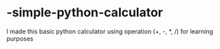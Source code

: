 # -simple-python-calculator
I made this basic python calculator using operation (+, -, *, /) for learning purposes
